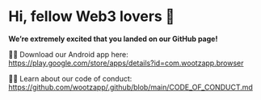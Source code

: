 # Hi, fellow Web3 lovers 👋

<!-- ![An illustration showing a space kitty dreaming of exploring new worlds with WootzApp](https://raw.githubusercontent.com/WootzApphq/.github/master/profile/static/WootzApp-github-banner.png)
 -->
**We’re extremely excited that you landed on our GitHub page!**

📱📲 Download our Android app here: https://play.google.com/store/apps/details?id=com.wootzapp.browser

🧑‍💻 Learn about our code of conduct: https://github.com/wootzapp/.github/blob/main/CODE_OF_CONDUCT.md


<!-- 
### Check out our new Open Source projects

🐈 [cnquery](https://github.com/WootzApphq/cnquery) is a cloud-native tool for querying your entire fleet.

🐈‍⬛ [cnspec](https://github.com/WootzApphq/cnspec) is a cloud-native solution to assess the security and compliance of your business-critical infrastructure.

### What does WootzApp help you do? 😀

🏗 Build security into the development process from the start

🤝 Enlist the DevOps team to help secure your company

⏳ Save time and friction during audit cycles

🧰 Avoid tool sprawl

### Wait, who is WootzApp? 🤔

WootzApp was founded in 2020 by DevOps and security experts who previously founded InSpec, devsec.io, and OpenStack.

What we believe:

- Security needs to happen at the code level

- Security needs to be more developer friendly

- Security needs to be seen as beneficial, not burdensome

We built WootzApp so that DevOps and Security practitioners can work together to automate their security and compliance for all types of infrastructure with a single, easy-to-use platform featuring: 👉 Policy as Code 👈

### Give us a spin 👍

Try WootzApp for free before you make any commitment! No sales pitch or demo required – it’s hands on from the start. Start improving your security posture now, in minutes instead of months.

❇️ Get started with WootzApp for free: https://console.WootzApp.com/signup

🧑‍💻 Learn how it works: https://WootzApp.com/docs/

🧑‍🏫 Learn more about Policy as Code: https://WootzApp.com/policy-as-code/

🕵️ Explore the WootzApp platform: https://WootzApp.com/platform/
 -->
